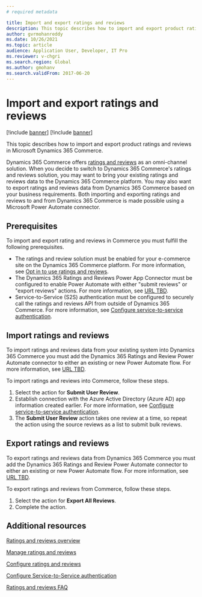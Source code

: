 ```yaml
---
# required metadata

title: Import and export ratings and reviews
description: This topic describes how to import and export product ratings and reviews in Microsoft Dynamics 365 Commerce.
author: gvrmohanreddy
ms.date: 10/26/2021
ms.topic: article
audience: Application User, Developer, IT Pro
ms.reviewer: v-chgri
ms.search.region: Global
ms.author: gmohanv
ms.search.validFrom: 2017-06-20
---
```


# Import and export ratings and reviews

[!include [banner](includes/banner.md)]
[!include [banner](includes/preview-banner.md)]

This topic describes how to import and export product ratings and reviews in Microsoft Dynamics 365 Commerce.

Dynamics 365 Commerce offers [ratings and reviews](ratings-reviews-overview.md) as an omni-channel solution. When you decide to switch to Dynamics 365 Commerce's ratings and reviews solution, you may want to bring your existing ratings and reviews data to the Dynamics 365 Commerce platform. You may also want to export ratings and reviews data from Dynamics 365 Commerce based on your business requirements. Both importing and exporting ratings and reviews to and from Dynamics 365 Commerce is made possible using a Microsoft Power Automate connector.

## Prerequisites

To import and export rating and reviews in Commerce you must fulfill the following prerequisites.

- The ratings and review solution must be enabled for your e-commerce site on the Dynamics 365 Commerce platform. For more information, see [Opt in to use ratings and reviews](opt-in-ratings-reviews.md).
- The Dynamics 365 Ratings and Reviews Power App Connector must be configured to enable Power Automate with either "submit reviews" or "export reviews" actions. For more information, see [URL TBD](http://url-to-be-created). 
- Service-to-Service (S2S) authentication must be configured to securely call the ratings and reviews API from outside of Dynamics 365 Commerce. For more information, see [Configure service-to-service authentication](service-to-service-auth.md).

## Import ratings and reviews

To import ratings and reviews data from your existing system into Dynamics 365 Commerce you must add the Dynamics 365 Ratings and Review Power Automate connector to either an existing or new Power Automate flow. For more information, see [URL TBD](http://url-to-be-created).  

To import ratings and reviews into Commerce, follow these steps.

1. Select the action for **Submit User Review**.
1. Establish connection with the Azure Active Directory (Azure AD) app information created earlier. For more information, see [Configure service-to-service authentication](service-to-service-auth.md).
1. The **Submit User Review** action takes one review at a time, so repeat the action using the source reviews as a list to submit bulk reviews. 
	
## Export ratings and reviews

To export ratings and reviews data from Dynamics 365 Commerce you must add the Dynamics 365 Ratings and Review Power Automate connector to either an existing or new Power Automate flow. For more information, see [URL TBD](http://url-to-be-created).  

To export ratings and reviews from Commerce, follow these steps.

1. Select the action for **Export All Reviews**.
1. Complete the action. 

## Additional resources

[Ratings and reviews overview](ratings-reviews-overview.md)

[Manage ratings and reviews](manage-reviews.md)

[Configure ratings and reviews](configure-ratings-reviews.md)

[Configure Service-to-Service authentication](service-to-service-auth.md)

[Ratings and reviews FAQ](ratings-reviews-faq.md)


